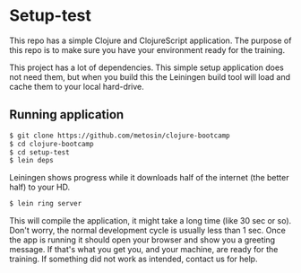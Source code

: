 # Setup-test

This repo has a simple Clojure and ClojureScript application. The purpose of this repo is to make sure you have your environment ready for the training.

This project has a lot of dependencies. This simple setup application does not need them, but when you build this the Leiningen build tool will load and cache them to your local hard-drive.

## Running application

```bash
$ git clone https://github.com/metosin/clojure-bootcamp
$ cd clojure-bootcamp
$ cd setup-test
$ lein deps
```

Leiningen shows progress while it downloads half of the internet (the better half) to your HD.

```bash
$ lein ring server
```

This will compile the application, it might take a long time (like 30 sec or so). Don't worry, the normal development cycle is usually less than 1 sec. Once the app is running it should open your browser and show you a greeting message. If that's what you get you, and your machine, are ready for the training. If something did not work as intended, contact us for help.

